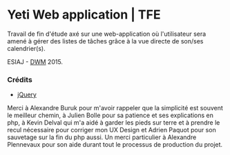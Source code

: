 # Yeti Web application | TFE

Travail de fin d'étude axé sur une web-application où l'utilisateur sera amené à gérer des listes de tâches grâce à la vue directe de son/ses calendrier(s).

ESIAJ - [DWM](https://dwm.re/) 2015.


### Crédits

* [jQuery](https://ajax.googleapis.com/ajax/libs/jquery/1.11.3/jquery.min.js)

Merci à Alexandre Buruk pour m'avoir rappeler que la simplicité est souvent le meilleur chemin, à Julien Bolle pour sa patience et ses explications en php, à Kevin Delval qui m'a aidé à garder les pieds sur terre et à prendre le recul nécessaire pour corriger mon UX Design et Adrien Paquot pour son sauvetage sur la fin du php aussi.
Un merci particulier à Alexandre Plennevaux pour son aide durant tout le processus de production du projet.
